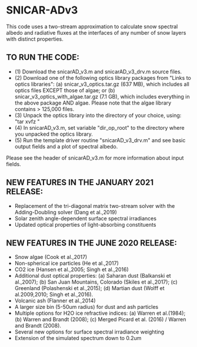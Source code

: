 # SNICAR-ADv3

This code uses a two-stream approximation to calculate snow spectral albedo and radiative fluxes at the interfaces of any number of snow layers with distinct properties.

TO RUN THE CODE:
-----------------------------------------------------------------------
- (1) Download the snicarAD_v3.m and snicarAD_v3_drv.m source files.
- (2) Download one of the following optics library packages from "Links to optics libraries": (a) snicar_v3_optics.tar.gz (637 MB), which includes all optics files EXCEPT those of algae; or (b) snicar_v3_optics_with_algae.tar.gz (7.1 GB), which includes everything in the above package AND algae. Please note that the algae library contains > 125,000 files. 
- (3) Unpack the optics library into the directory of your choice, using: "tar xvfz <file>"
- (4) In snicarAD_v3.m, set variable "dir_op_root" to the directory where you unpacked the optics library.
- (5) Run the template driver routine "snicarAD_v3_drv.m" and see basic output fields and a plot of spectral albedo.

Please see the header of snicarAD_v3.m for more information about input fields.


NEW FEATURES IN THE JANUARY 2021 RELEASE:
--------------------------------------------------------------------
- Replacement of the tri-diagonal matrix two-stream solver with the Adding-Doubling solver (Dang et al.,2019)
- Solar zenith angle-dependent surface spectral irradiances
- Updated optical properties of light-absorbing constituents

NEW FEATURES IN THE JUNE 2020 RELEASE:
--------------------------------------------------------------------
- Snow algae (Cook et al.,2017)
- Non-spherical ice particles (He et al.,2017)
- CO2 ice (Hansen et al.,2005; Singh et al.,2016)
- Additional dust optical properties: (a) Saharan dust (Balkanski et al.,2007); (b) San Juan Mountains, Colorado (Skiles et al.,2017); (c) Greenland (Polashenski et al.,2015); (d) Martian dust (Wolff et al.2009,2010; Singh et al.,2016).
- Volcanic ash (Flanner et al.,2014)
- A larger size bin (5-50um radius) for dust and ash particles
- Multiple options for H2O ice refractive indices: (a) Warren et al.(1984); (b) Warren and Brandt (2008); (c) Merged Picard et al. (2016) / Warren and Brandt (2008).
- Several new options for surface spectral irradiance weighting
- Extension of the simulated spectrum down to 0.2um
